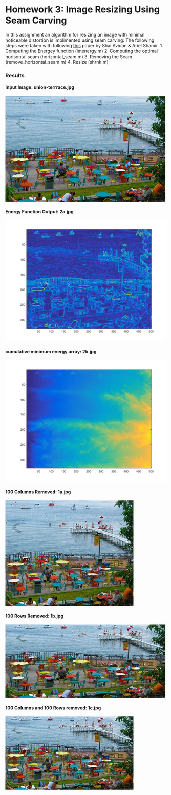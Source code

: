 # Homework 3: Image Resizing Using Seam Carving
In this assignment an algorithm for resizing an image with minimal noticeable distortion is implimented using seam carving:
The following steps were taken with following [this](http://pages.cs.wisc.edu/~dyer/cs534/papers/AvidanShamir2007-SeamCarving.pdf) paper by Shai Avidan & Ariel Shamir.
    1. Computing the Energey function (imenergy.m)
    2. Computing the optimal horisontal seam (horizontal_seam.m)
    3. Removing the Seam (remove_horizontal_seam.m)
    4. Resize (shrnk.m)

### Results
#### Input Image: union-terrrace.jpg
![](union-terrace.jpg)
#### Energy Function Output: 2a.jpg
![](2a.jpg)
#### cumulative minimum energy array: 2b.jpg
![](2b.jpg) 
#### 100 Columns Removed: 1a.jpg
![](1a.jpg)
#### 100 Rows Removed: 1b.jpg
![](1b.jpg)
#### 100 Columns and 100 Rows removed: 1c.jpg
![](1c.jpg)
